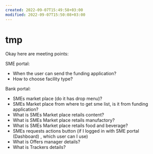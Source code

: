 ```yaml
---
created: 2022-09-07T15:49:58+03:00
modified: 2022-09-07T15:50:08+03:00
---
```


# tmp

Okay here are meeting points:

SME portal:
 - When the user can send the funding application?
 - How to choose facility type?

Bank portal:
 - SMEs market place (do it has drop menu)?
 - SMEs Market place from where to get sme list, is it from funding application?
 - What is SMEs Market place retails content?
 - What is SMEs Market place retails manufactory?
 - What is SMEs Market place retails food and beverage?
 - SMEs requests actions button (if I logged in with SME portal (Dashboard) , which user can I use)
 - What is Offers manager details?
 - What is Trackers details?
